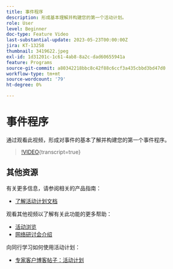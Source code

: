 ```yaml
---
title: 事件程序
description: 形成基本理解并构建您的第一个活动计划。
role: User
level: Beginner
doc-type: Feature Video
last-substantial-update: 2023-05-23T00:00:00Z
jira: KT-13258
thumbnail: 3419622.jpeg
exl-id: 1d31201c-1c61-4ab8-8a2c-dad60655941a
feature: Programs
source-git-commit: a80342218bbc8c42f88c6ccf3a435cbbd3bd47d0
workflow-type: tm+mt
source-wordcount: '79'
ht-degree: 0%

---
```


# 事件程序

通过观看此视频，形成对事件的基本了解并构建您的第一个事件程序。

>[!VIDEO](https://video.tv.adobe.com/v/3419622/?learn=on){transcript=true}

## 其他资源

有关更多信息，请参阅相关的产品指南：

* [了解活动计划文档](https://experienceleague.adobe.com/docs/marketo/using/product-docs/demand-generation/events/understanding-events/understanding-event-programs.html?lang=en)

观看其他视频以了解有关此功能的更多帮助：
* [活动浏览](https://experienceleague.adobe.com/docs/marketo-learn/tutorials/events/events-watch.html?lang=en)
* [网络研讨会介绍](https://experienceleague.adobe.com/docs/marketo-learn/tutorials/events/webinar-watch.html?lang=en)

向同行学习如何使用活动计划：
* [专家客户博客帖子：活动计划](https://nation.marketo.com/t5/product-blogs/marketo-success-series-event-programs/ba-p/299191)
